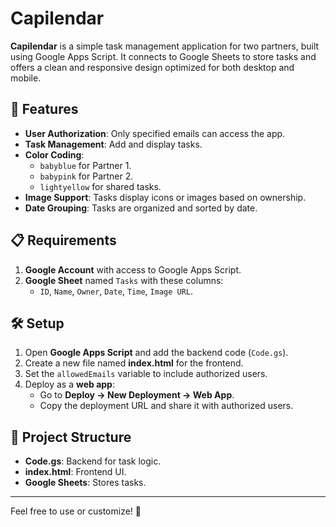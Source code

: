 
# Capilendar

**Capilendar** is a simple task management application for two partners, built using Google Apps Script. It connects to Google Sheets to store tasks and offers a clean and responsive design optimized for both desktop and mobile.

## 🚀 Features

- **User Authorization**: Only specified emails can access the app.
- **Task Management**: Add and display tasks.
- **Color Coding**:
  - `babyblue` for Partner 1.
  - `babypink` for Partner 2.
  - `lightyellow` for shared tasks.
- **Image Support**: Tasks display icons or images based on ownership.
- **Date Grouping**: Tasks are organized and sorted by date.

## 📋 Requirements

1. **Google Account** with access to Google Apps Script.
2. **Google Sheet** named `Tasks` with these columns:
   - `ID`, `Name`, `Owner`, `Date`, `Time`, `Image URL`.

## 🛠 Setup

1. Open **Google Apps Script** and add the backend code (`Code.gs`).
2. Create a new file named **index.html** for the frontend.
3. Set the `allowedEmails` variable to include authorized users.
4. Deploy as a **web app**:
   - Go to **Deploy → New Deployment → Web App**.
   - Copy the deployment URL and share it with authorized users.

## 📂 Project Structure

- **Code.gs**: Backend for task logic.
- **index.html**: Frontend UI.
- **Google Sheets**: Stores tasks.

---

Feel free to use or customize! 🎉
